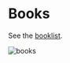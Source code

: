 Books
=====

See the [booklist](docs/INDEX.md).

![books](https://raw.githubusercontent.com/liuchengxu/img/master/thumbnail.png)
